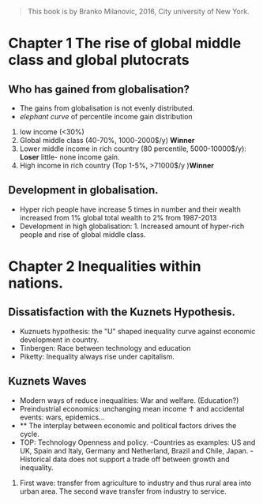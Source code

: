 > This book is by Branko Milanovic, 2016,  City university of New York.
>

# Chapter 1 The rise of global middle class and global plutocrats

## Who has gained from globalisation?
- The gains from globalisation is not evenly distributed.
- *elephant curve* of percentile income gain distribution 
1. low income (<30%)
2. Global middle class (40-70%, 1000-2000$/y) **Winner** 
3. Lower middle income in rich country (80 percentile, 5000-10000$/y): **Loser** little- none income gain.
4. High income in rich country (Top 1-5%, >71000$/y )**Winner**

## Development in globalisation.
- Hyper rich people have increase 5 times in number and their wealth increased from 1% global total wealth to 2% from 1987-2013
- Development in high globalisation: 1. Increased amount of hyper-rich people and rise of global middle class.

# Chapter 2 Inequalities within nations.
## Dissatisfaction with the Kuznets Hypothesis.
- Kuznuets hypothesis: the "U" shaped inequality curve against economic development in country.
- Tinbergen: Race between technology and education
- Piketty: Inequality always rise under capitalism.

## Kuznets Waves
- Modern ways of reduce inequalities: War and welfare. (Education?)
- Preindustrial economics: unchanging mean income &uarr; and accidental events: wars, epidemics...
- ** The interplay between economic and political factors drives the cycle.
- TOP: Technology Openness and policy.
-Countries as examples: US and UK, Spain and Italy, Germany and Netherland, Brazil and Chile, Japan.
-Historical data does not support a trade off between growth and inequality.
1. First wave: transfer from agriculture to industry and thus rural area into urban area. The second wave transfer from industry to service.
<!--stackedit_data:
eyJoaXN0b3J5IjpbMTM0MDQ1ODEyLC0xNjQ2MzU4NTI3LC0xMj
M3MDczMDAsLTIxNDYxMzE5NDMsNjc2MzY1NzYyLC0xMTQ3ODI5
Nzc3LC03MDU3ODYzMTQsLTk3MTU0NDY1MSw2Nzc3MDk1NjIsLT
EwMzYzMzQ5MTQsMjM5NTc4MDk4LC00NjU1ODIwNDcsLTExOTQ3
OTIzMzAsLTM5NjE4ODYxNSwtMTI4MzkzNjcyNywyODM5Mjg4Mj
RdfQ==
-->